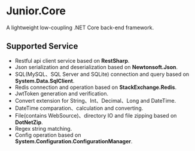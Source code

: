 # Junior.Core
A lightweight low-coupling .NET Core back-end framework.

## Supported Service
- Restful api client service based on <b>RestSharp</b>.
- Json serialization and deserialization based on <b>Newtonsoft.Json</b>.
- SQL(MySQL、SQL Server and SQLite) connection and query based on <b>System.Data.SqlClient</b>.
- Redis connection and operation based on <b>StackExchange.Redis</b>.
- JwtToken generation and verification.
- Convert extension for String、Int、Decimal、Long and DateTime.
- DateTime comparation、calculation and converting.
- File(contains WebSource)、directory IO and file zipping based on <b>DotNetZip</b>.
- Regex string matching.
- Config operation based on <b>System.Configuration.ConfigurationManager</b>.
